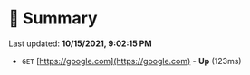 # 📖 Summary
Last updated: **10/15/2021, 9:02:15 PM**

- `GET` [https://google.com](https://google.com) - **Up** (123ms)
